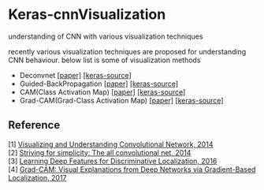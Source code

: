 # Keras-cnnVisualization
understanding of CNN with various visualization techniques

recently various visualization techniques are proposed for understanding CNN behaviour.
below list is some of visualization methods

- Deconvnet [[paper]](https://arxiv.org/pdf/1311.2901.pdf) [[keras-source]](https://github.com/you359/Keras-CNNVisualization/tree/master/keras-Deconvnet)
- Guided-BackPropagation [[paper]](https://arxiv.org/pdf/1412.6806.pdf) [[keras-source]](https://github.com/you359/Keras-CNNVisualization/tree/master/keras-GuidedBackpropagation)
- CAM(Class Activation Map) [[paper]](https://www.cv-foundation.org/openaccess/content_cvpr_2016/papers/Zhou_Learning_Deep_Features_CVPR_2016_paper.pdf) [[keras-source]](https://github.com/you359/Keras-CNNVisualization/tree/master/keras-CAM) 
- Grad-CAM(Grad-Class Activation Map) [[paper]](http://openaccess.thecvf.com/content_ICCV_2017/papers/Selvaraju_Grad-CAM_Visual_Explanations_ICCV_2017_paper.pdf) [[keras-source]](https://github.com/you359/Keras-CNNVisualization/tree/master/keras-GradCAM)

## Reference
[1] [Visualizing and Understanding Convolutional Network, 2014](https://arxiv.org/pdf/1311.2901.pdf) <br/>
[2] [Striving for simplicity: The all convolutional net, 2014](https://arxiv.org/pdf/1412.6806.pdf) <br/>
[3] [Learning Deep Features for Discriminative Localization, 2016](https://www.cv-foundation.org/openaccess/content_cvpr_2016/papers/Zhou_Learning_Deep_Features_CVPR_2016_paper.pdf) <br/>
[4] [Grad-CAM: Visual Explanations from Deep Networks via Gradient-Based Localization, 2017](http://openaccess.thecvf.com/content_ICCV_2017/papers/Selvaraju_Grad-CAM_Visual_Explanations_ICCV_2017_paper.pdf) <br/>
<!-- [5] []() <br/> -->